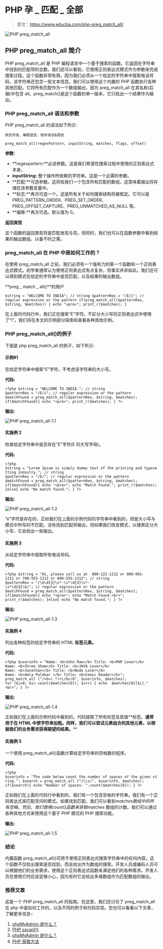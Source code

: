 # PHP 孕 _ 匹配 _ 全部

> 原文：<https://www.educba.com/php-preg_match_all/>

![PHP preg_match_all](img/4e4d934c497b3db127c465216dff154e.png)



## PHP preg_match_all 简介

PHP preg_match_all 是 PHP 编程语言中一个基于搜索的函数。它返回在字符串中找到的匹配项的总数。我们还可以看到，它使用正则表达式模式作为参数来完成搜索过程。这个函数非常有用，因为我们必须从一个给定的字符串中提取电话号码，该字符串还包含一些文本信息。我们可以使用这个内置的 PHP 函数执行各种其他匹配。它将所有匹配作为一个数组输出，因为 preg_match_all 在其名称(后缀)中包含 all。preg_match()是这个函数的单一版本，它只给出一个结果作为输出。

### PHP preg_match_all 语法和参数

PHP preg_match_all 的语法如下所示:

<small>网页开发、编程语言、软件测试&其他</small>

`preg_match_all(regexPattern, inputString, matches, flags, offset)`

**参数:**

*   **regexpartern:**必选参数。这是我们希望在搜索过程中使用的正则表达式本身。
*   **inputString:** 整个操作所依赖的字符串。这是一个必需的参数。
*   **匹配:**可选参数。这将给我们一个包含所有匹配的数组。这意味着输出将存储在该参数变量中。
*   **标志:**再次可选一个。这是所有关于如何搜索结构将被框定。它可以是 PREG_PATTERN_ORDER、PREG_SET_ORDER、PREG_OFFSET_CAPTURE、PREG_UNMATCHED_AS_NULL 等。
*   **偏移:**再次可选。默认值为 0。

**返回类型**

这个函数的返回类型将是匹配发现与否。但同时，我们也可以在函数参数中看到结果的输出数组，以备不时之需。

### preg_match_all 在 PHP 中是如何工作的？

在使用 preg_match_all 之前，我们必须有一个强有力的第一个函数和一个正则表达式模式。初学者通常认为使用正则表达式有点复杂，但事实并非如此。我们还可以得到模式在给定的字符串中是否匹配，以及结果的输出数组。

**preg _ match _ all()**的用户

`$string = "WELCOME TO INDIA"; // string
$patternRex = "/E/i"; // regular expression or the pattern
if(preg_match_all($patternRex, $string, $matches)) {
echo "<pre>";
print_r($matches);
}`

在上面的代码行中，我们正在搜索“E”字符。不区分大小写的正则表达式中使用了“I”。我们将在本文的示例部分探索和查看各种其他示例。

### PHP preg_match_all()的例子

下面是 php preg_match_all 的例子，如下所示:

#### 示例#1

在给定字符串中搜索“E”字符，不考虑该字符串的大小写。

**代码:**

`<?php
$string = "WELCOME TO INDIA."; // string
$patternRex = "/E/i"; // regular expression or the pattern
$matchFound = preg_match_all($patternRex, $string, $matches);
if($matchFound){
echo "<pre>";
print_r($matches);
}
?>`

**输出:**

![PHP preg_match_all-1.1](img/79674302cbb2d2a400d5c95f51720cc9.png)



#### 实施例 2

检查给定字符串中是否存在“E”字符(E 的大写字母)。

**代码:**

`<?php
$string = "Lorem Ipsum is simply dummy text of the printing and typesetting industry."; // string
$patternRex = "/E/"; // regular expression or the pattern
$matchFound = preg_match_all($patternRex, $string, $matches);
if($matchFound){
echo "<pre>";
echo "Match Found.";
print_r($matches);
}else{
echo "No match found.";
}
?>`

**输出:**

![PHP preg_match_all-1.2](img/4468b141b53306e270bd41576819dead.png)



“e”字符是存在的，正如我们在上面的示例代码的字符串中看到的，但是大小写与模式中所写的不匹配。没有找到匹配将输出，但如果我们改变模式，以搜索区分大小写，它会给出一些输出。

#### 实施例 3

从给定字符串中提取所有电话号码。

**代码:**

`<?php
$string = "Hi, please call us at  800-222-1212 or 800-001-1212 or 700-555-1212 or 800-555-1312"; // string
$patternRex = "/\b\d{3}\s*-\s*\d{3}\s*-\s*\d{4}\b/"; // regular expression or the pattern
$matchFound = preg_match_all($patternRex, $string, $matches);
if($matchFound){
echo "<pre>";
echo "Match Found.<br>";
print_r($matches);
}else{
echo "No match found.";
}
?>`

**输出:**

![PHP preg_match_all-1.3](img/d497def9bc2b9961a97c713e253a4359.png)



#### 实施例 4

列出各种标签的给定字符串的 HTML **标签元素。**

**代码:**

`<?php
$userinfo = "Name: <b>John Raw</b> Title: <b>PHP Lover</b>
Name: <b>Shree Sham</b> Title: <b>JAVA Lover</b>
Name: <b>Jonathan</b> Title: <b>Node Lover</b>
Name: <b>Amla Palekar </b> Title: <b>Comic Reader</b>";
preg_match_all ("/<b>(.*)<\/b>/U", $userinfo, $matches);
for ($i=0; $i< count($matches[0]); $i++) {
echo  $matches[0][$i]."<br>";
}
?>`

**输出:**

![PHP preg_match_all-1.4](img/219cda499d49242c37e9472e168e563f.png)



正如我们在上面的示例代码中看到的，代码提取了所有标签及其值**标签。**通常用于在 HTML 中使字符串加粗。同样，我们可以尝试元素组合的其他元素，以根据我们的业务需求获得期望的结果。****

#### 实施例 5

一个使用 preg_match_all()函数计算给定字符串的空格数的程序。

**代码:**

`<?php
$userinfo = "The code below count the number of spaces of the given string.";
$search = preg_match_all ("/\\s/", $userinfo, $matches);
if($search){
echo "Number of spaces: ".count($matches[0]);
}
?>`

正如我们在上面的代码行中看到的，我们有一个包含空格的字符串。我们有一个正则表达式来匹配空间的模式。如果找到匹配，我们可以看到$matches 数组中的所有空格。然后，我们使用 count()函数来获取$matches 数组的计数。我们可以通过各种其他方式来使用这个基于 PHP 模式的 PHP 搜索功能。

**输出:**

![PHP preg_match_all-1.5](img/3e080869dd4d8ca15fc063a23c5790d4.png)



### 结论

内置函数 preg_match_all()可用于使用正则表达式搜索字符串中的任何内容。这个函数不仅给出搜索是否找到，而且给出作为数组的搜索。开发人员或编码人员可以根据他们的业务需求，使用这个正则表达式函数来满足他们的各种需求。开发人员在使用它时应该足够小心，因为有时它会给出多维数组作为匹配数组的输出。

### 推荐文章

这是一个 PHP preg_match_all 的指南。在这里，我们还讨论了 preg_match_all 在 php 中是如何工作的，以及不同的例子和代码实现。您也可以看看以下文章，了解更多信息–

1.  [phpMyAdmin 是什么？](https://www.educba.com/what-is-phpmyadmin/)
2.  [PHP sscanf()](https://www.educba.com/php-sscanf/)
3.  [phpMyAdmin 是什么？](https://www.educba.com/what-is-phpmyadmin/)
4.  [PHP 获取方法](https://www.educba.com/php-get-method/)





